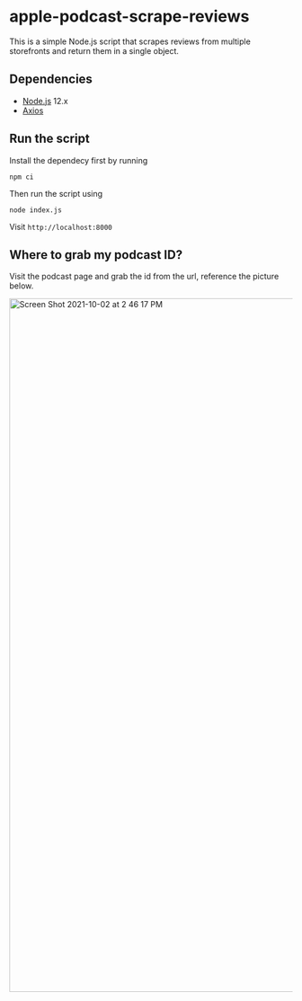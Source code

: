 # apple-podcast-scrape-reviews
This is a simple Node.js script that scrapes reviews from multiple storefronts and return them in a single object.

## Dependencies
- [Node.js](https://nodejs.org) 12.x
- [Axios](https://github.com/axios/axios)
## Run the script

Install the dependecy first by running
```
npm ci
```
Then run the script using

```
node index.js
```
Visit `http://localhost:8000`


## Where to grab my podcast ID?

Visit the podcast page and grab the id from the url, reference the picture below.

<img width="1235" alt="Screen Shot 2021-10-02 at 2 46 17 PM" src="https://user-images.githubusercontent.com/4811912/135732677-ec728482-40a1-4fdf-8d17-5d6d00bfd273.png">
